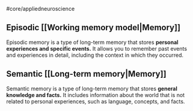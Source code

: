 #core/appliedneuroscience 

## Episodic [[Working memory model|Memory]]

Episodic memory is a type of long-term memory that stores **personal experiences and specific events.** It allows you to remember past events and experiences in detail, including the context in which they occurred.

## Semantic [[Long-term memory|Memory]]

Semantic memory is a type of long-term memory that stores **general knowledge and facts.** It includes information about the world that is not related to personal experiences, such as language, concepts, and facts.
